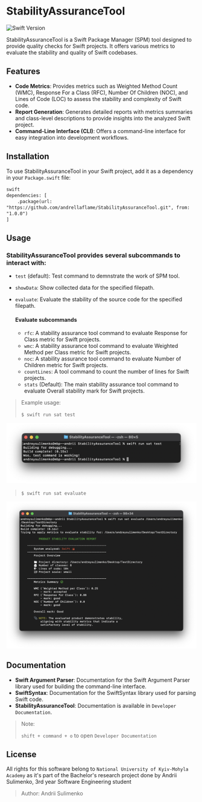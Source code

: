 # StabilityAssuranceTool

![Swift Version](https://img.shields.io/badge/Swift-4.2-orange.svg)

StabilityAssuranceTool is a Swift Package Manager (SPM) tool designed to provide quality checks for Swift projects. It offers various metrics to evaluate the stability and quality of Swift codebases.

## Features

- **Code Metrics**: Provides metrics such as Weighted Method Count (WMC), Response For a Class (RFC), Number Of Children (NOC), and Lines of Code (LOC) to assess the stability and complexity of Swift code.
- **Report Generation**: Generates detailed reports with metrics summaries and class-level descriptions to provide insights into the analyzed Swift project.
- **Command-Line Interface (CLI)**: Offers a command-line interface for easy integration into development workflows.

## Installation

To use StabilityAssuranceTool in your Swift project, add it as a dependency in your `Package.swift` file:

```
swift
dependencies: [
    .package(url: "https://github.com/andrellaflame/StabilityAssuranceTool.git", from: "1.0.0")
]
```

## Usage

### StabilityAssuranceTool provides several subcommands to interact with:

- ```test``` (default): Test command to demnstrate the work of SPM tool.
- ```showData```: Show collected data for the specified filepath.
- ```evaluate```: Evaluate the stability of the source code for the specified filepath.
    
    #### Evaluate subcommands
    
    - ```rfc```: A stability assurance tool command to evaluate Response for Class metric for Swift projects.
    - ```wmc```: A stability assurance tool command to evaluate Weighted Method per Class metric for Swift projects.
    - ```noc```: A stability assurance tool command to evaluate Number of Children metric for Swift projects.
    - ```countLines```: A tool command to count the number of lines for Swift projects.
    - ```stats``` (Default): The main stability assurance tool command to evaluate Overall stability mark for Swift projects.

> Example usage: 
>
> ```$ swift run sat test```

![alt text](https://github.com/andrellaflame/StabilityAssuranceTool/blob/main/Sources/Utilities/DocumentationImages/testCommandExample.jpg?raw=true)

> ```$ swift run sat evaluate```

![alt text](https://github.com/andrellaflame/StabilityAssuranceTool/blob/main/Sources/Utilities/DocumentationImages/evaluateCommandExample.jpg?raw=true)

## Documentation

- **Swift Argument Parser**: Documentation for the Swift Argument Parser library used for building the command-line interface.
- **SwiftSyntax**: Documentation for the SwiftSyntax library used for parsing Swift code.
- **StabilityAssuranceTool**: Documentation is available in `Developer Documentation`.

> Note: 
>
> ```shift + command + o``` to open `Developer Documentation`

## License

All rights for this software belong to `National University of Kyiv-Mohyla Academy` as it's part of the Bachelor's research project done by Andrii Sulimenko, 3rd year Software Engineering student

> Author: Andrii Sulimenko
